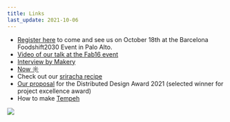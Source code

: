 ```yaml
---
title: Links
last_update: 2021-10-06
---
```


- [Register here](https://foodshift2030.eu/event/barcelona-showcase/) to come and see us on October 18th at the Barcelona Foodshift2030 Event in Palo Alto.
- [Video of our talk at the Fab16 event](https://www.youtube.com/watch?v=fuh9ZzpxUQI)
- [Interview by Makery](https://www.makery.info/en/2021/09/11/english-domingo-club-wed-like-to-share-fabrication-recipes-like-we-share-food-recipes/)
- [Now ☼](now.html)
- Check out our [sriracha recipe](sriracha.html)
- [Our proposal](https://distributeddesign.eu/awards/entries/domingo-club-incubator/) for the Distributed Design Award 2021 (selected winner for project excellence award)
- How to make [Tempeh](soy-tempeh.html)

![](grains.png)
